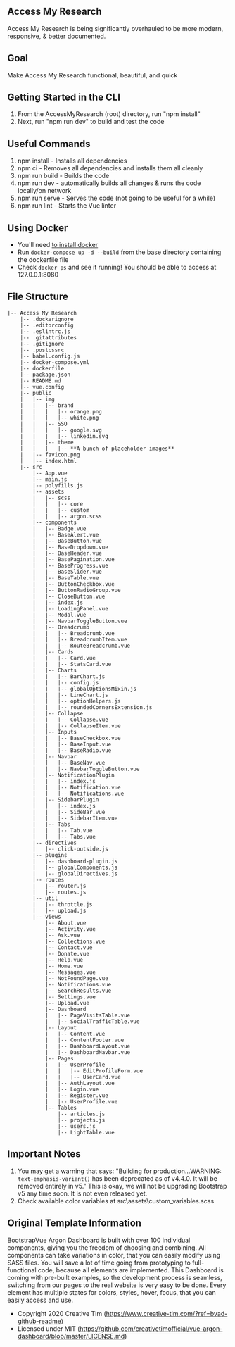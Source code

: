 ## **Access My Research**
Access My Research is being significantly overhauled to be more modern, responsive, & better documented.

## Goal
Make Access My Research functional, beautiful, and quick

## Getting Started in the CLI 
1) From the AccessMyResearch (root) directory, run "npm install"
2) Next, run "npm run dev" to build and test the code

## Useful Commands
1) npm install   - Installs all dependencies
2) npm ci        - Removes all dependencies and installs them all cleanly
3) npm run build - Builds the code
4) npm run dev   - automatically builds all changes & runs the code locally/on network
5) npm run serve - Serves the code (not going to be useful for a while)
6) npm run lint  - Starts the Vue linter

## Using Docker
- You'll need [to install docker](https://docs.docker.com/get-docker/)
- Run ``docker-compose up -d --build`` from the base directory containing the dockerfile file
- Check ``docker ps`` and see it running! You should be able to access at 127.0.0.1:8080

## File Structure
```
|-- Access My Research
    |-- .dockerignore
    |-- .editorconfig
    |-- .eslintrc.js
    |-- .gitattributes
    |-- .gitignore
    |-- .postcssrc
    |-- babel.config.js
    |-- docker-compose.yml
    |-- dockerfile
    |-- package.json
    |-- README.md
    |-- vue.config
    |-- public
    |   |-- img
    |   |   |-- brand
    |   |   |   |-- orange.png
    |   |   |   |-- white.png
    |   |   |-- SSO
    |   |   |   |-- google.svg
    |   |   |   |-- linkedin.svg
    |   |   |-- theme
    |   |   |   |-- **A bunch of placeholder images**
    |   |-- favicon.png
    |   |-- index.html
    |-- src
        |-- App.vue
        |-- main.js
        |-- polyfills.js
        |-- assets
        |   |-- scss
        |   |   |-- core
        |   |   |-- custom
        |   |   |-- argon.scss
        |-- components
        |   |-- Badge.vue
        |   |-- BaseAlert.vue
        |   |-- BaseButton.vue
        |   |-- BaseDropdown.vue
        |   |-- BaseHeader.vue
        |   |-- BasePagination.vue
        |   |-- BaseProgress.vue
        |   |-- BaseSlider.vue
        |   |-- BaseTable.vue
        |   |-- ButtonCheckbox.vue
        |   |-- ButtonRadioGroup.vue
        |   |-- CloseButton.vue
        |   |-- index.js
        |   |-- LoadingPanel.vue
        |   |-- Modal.vue
        |   |-- NavbarToggleButton.vue
        |   |-- Breadcrumb
        |   |   |-- Breadcrumb.vue
        |   |   |-- BreadcrumbItem.vue
        |   |   |-- RouteBreadcrumb.vue
        |   |-- Cards
        |   |   |-- Card.vue
        |   |   |-- StatsCard.vue
        |   |-- Charts
        |   |   |-- BarChart.js
        |   |   |-- config.js
        |   |   |-- globalOptionsMixin.js
        |   |   |-- LineChart.js
        |   |   |-- optionHelpers.js
        |   |   |-- roundedCornersExtension.js
        |   |-- Collapse
        |   |   |-- Collapse.vue
        |   |   |-- CollapseItem.vue
        |   |-- Inputs
        |   |   |-- BaseCheckbox.vue
        |   |   |-- BaseInput.vue
        |   |   |-- BaseRadio.vue
        |   |-- Navbar
        |   |   |-- BaseNav.vue
        |   |   |-- NavbarToggleButton.vue
        |   |-- NotificationPlugin
        |   |   |-- index.js
        |   |   |-- Notification.vue
        |   |   |-- Notifications.vue
        |   |-- SidebarPlugin
        |   |   |-- index.js
        |   |   |-- SideBar.vue
        |   |   |-- SidebarItem.vue
        |   |-- Tabs
        |   |   |-- Tab.vue
        |   |   |-- Tabs.vue
        |-- directives
        |   |-- click-outside.js
        |-- plugins
        |   |-- dashboard-plugin.js
        |   |-- globalComponents.js
        |   |-- globalDirectives.js
        |-- routes
        |   |-- router.js
        |   |-- routes.js
        |-- util
        |   |-- throttle.js
        |   |-- upload.js
        |-- views
            |-- About.vue
            |-- Activity.vue
            |-- Ask.vue
            |-- Collections.vue
            |-- Contact.vue
            |-- Donate.vue
            |-- Help.vue
            |-- Home.vue
            |-- Messages.vue
            |-- NotFoundPage.vue
            |-- Notifications.vue
            |-- SearchResults.vue
            |-- Settings.vue
            |-- Upload.vue
            |-- Dashboard
            |   |-- PageVisitsTable.vue
            |   |-- SocialTrafficTable.vue
            |-- Layout
            |   |-- Content.vue
            |   |-- ContentFooter.vue
            |   |-- DashboardLayout.vue
            |   |-- DashboardNavbar.vue
            |-- Pages
            |   |-- UserProfile
            |   |   |-- EditProfileForm.vue
            |   |   |-- UserCard.vue
            |   |-- AuthLayout.vue
            |   |-- Login.vue
            |   |-- Register.vue
            |   |-- UserProfile.vue
            |-- Tables
                |-- articles.js
                |-- projects.js
                |-- users.js
                |-- LightTable.vue
```

## Important Notes
1) You may get a warning that says: "Building for production...WARNING: `text-emphasis-variant()` has been deprecated as of v4.4.0. It will be removed entirely in v5." This is okay, we will not be upgrading Bootstrap v5 any time soon. It is not even released yet.
2) Check available color variables at src\assets\custom\_variables.scss

## Original Template Information
BootstrapVue Argon Dashboard is built with over 100 individual components, giving you the freedom of choosing and combining. All components can take variations in color, that you can easily modify using SASS files.
You will save a lot of time going from prototyping to full-functional code, because all elements are implemented. This Dashboard is coming with pre-built examples, so the development process is seamless, switching from our pages to the real website is very easy to be done.
Every element has multiple states for colors, styles, hover, focus, that you can easily access and use.
- Copyright 2020 Creative Tim (https://www.creative-tim.com/?ref=bvad-github-readme)
- Licensed under MIT (https://github.com/creativetimofficial/vue-argon-dashboard/blob/master/LICENSE.md)